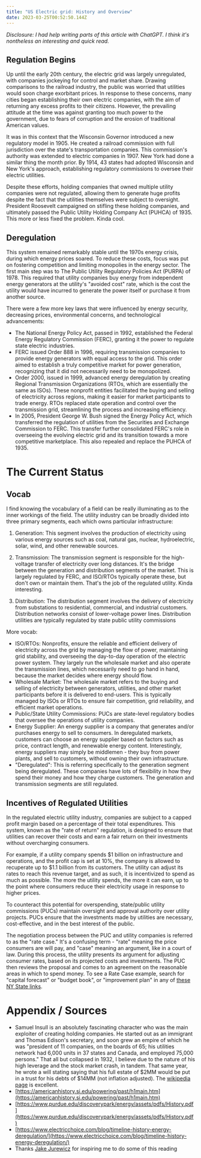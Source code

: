 ```yaml
---
title: "US Electric grid: History and Overview"
date: 2023-03-25T00:52:50.144Z
---
```

*Disclosure: I had help writing parts of this article with ChatGPT. I think it's nontheless an interesting and quick read.*

## Regulation Begins
Up until the early 20th century, the electric grid was largely unregulated, with companies jockeying for control and market share. Drawing comparisons to the railroad industry, the public was worried that utilities would soon charge exorbitant prices. In response to these concerns, many cities began establishing their own electric companies, with the aim of returning any excess profits to their citizens. However, the prevailing attitude at the time was against granting too much power to the government, due to fears of corruption and the erosion of traditional American values.

It was in this context that the Wisconsin Governor introduced a new regulatory model in 1905. He created a railroad commission with full jurisdiction over the state's transportation companies. This commission's authority was extended to electric companies in 1907. New York had done a similar thing the month prior. By 1914, 43 states had adopted Wisconsin and New York's approach, establishing regulatory commissions to oversee their electric utilities.

Despite these efforts, holding companies that owned multiple utility companies were not regulated, allowing them to generate huge profits despite the fact that the utilities themselves were subject to oversight. President Roosevelt campaigned on stifling these holding companies, and ultimately passed the Public Utility Holding Company Act (PUHCA) of 1935. This more or less fixed the problem. Kinda cool.

## Deregulation
This system remained remarkably stable until the 1970s energy crisis, during which energy prices soared. To reduce these costs, focus was put on fostering competition and limiting monopolies in the energy sector. The first main step was to The Public Utility Regulatory Policies Act (PURPA) of 1978. This required that utility companies buy energy from independent energy generators at the utility's "avoided cost" rate, which is the cost the utility would have incurred to generate the power itself or purchase it from another source.

There were a few more key laws that were influenced by energy security, decreasing prices, environmental concerns, and technological advancements:
- The National Energy Policy Act, passed in 1992, established the Federal Energy Regulatory Commission (FERC), granting it the power to regulate state electric industries.
- FERC issued Order 888 in 1996, requiring transmission companies to provide energy generators with equal access to the grid. This order aimed to establish a truly competitive market for power generation, recognizing that it did not necessarily need to be monopolized.
- Order 2000, issued in 1999, advanced energy deregulation by creating Regional Transmission Organizations (RTOs, which are essentially the same as ISOs). These nonprofit entities facilitated the buying and selling of electricity across regions, making it easier for market participants to trade energy. RTOs replaced state operation and control over the transmission grid, streamlining the process and increasing efficiency.
- In 2005, President George W. Bush signed the Energy Policy Act, which transferred the regulation of utilities from the Securities and Exchange Commission to FERC. This transfer further consolidated FERC's role in overseeing the evolving electric grid and its transition towards a more competitive marketplace. This also repealed and replace the PUHCA of 1935.

# The Current Status 
## Vocab
I find knowing the vocabulary of a field can be really illuminating as to the inner workings of the field. The utility industry can be broadly divided into three primary segments, each which owns particular infrastructure:

1. Generation: This segment involves the production of electricity using various energy sources such as coal, natural gas, nuclear, hydroelectric, solar, wind, and other renewable sources. 

2. Transmission: The transmission segment is responsible for the high-voltage transfer of electricity over long distances. It's the bridge between the generation and distribution segments of the market. This is largely regulated by FERC, and ISO/RTOs typically operate these, but don't own or maintain them. That's the job of the regulated utility. Kinda interesting.

3. Distribution: The distribution segment involves the delivery of electricity from substations to residential, commercial, and industrial customers. Distribution networks consist of lower-voltage power lines. Distribution utilities are typically regulated by state public utility commissions

More vocab:
- ISO/RTOs: Nonprofits, ensure the reliable and efficient delivery of electricity across the grid by managing the flow of power, maintaining grid stability, and overseeing the day-to-day operation of the electric power system. They largely run the wholesale market and also operate the transmission lines, which necessarily need to go hand in hand, because the market decides where energy should flow.
- Wholesale Market: The wholesale market refers to the buying and selling of electricity between generators, utilities, and other market participants before it is delivered to end-users. This is typically managed by ISOs or RTOs to ensure fair competition, grid reliability, and efficient market operations.
- Public/State Utility Commissions: PUCs are state-level regulatory bodies that oversee the operations of utility companies.
- Energy Supplier: An energy supplier is a company that generates and/or purchases energy to sell to consumers. In deregulated markets, customers can choose an energy supplier based on factors such as price, contract length, and renewable energy content. Interestingly, energy suppliers may simply be middlemen - they buy from power plants, and sell to customers, without owning their own infrastructure.
- "Deregulated": This is referring specifically to the generation segment being deregulated. These companies have lots of flexibility in how they spend their money and how they charge customers. The generation and transmission segments are still regulated.

## Incentives of Regulated Utilities
In the regulated electric utility industry, companies are subject to a capped profit margin based on a percentage of their total expenditures. This system, known as the "rate of return" regulation, is designed to ensure that utilities can recover their costs and earn a fair return on their investments without overcharging consumers.

For example, if a utility company spends $1 billion on infrastructure and operations, and the profit cap is set at 10%, the company is allowed to recuperate up to $1.1 billion from its customers. The utility can adjust its rates to reach this revenue target, and as such, it is incentivized to spend as much as possible. The more the utility spends, the more it can earn, up to the point where consumers reduce their electricity usage in response to higher prices.

To counteract this potential for overspending, state/public utility commissions (PUCs) maintain oversight and approval authority over utility projects. PUCs ensure that the investments made by utilities are necessary, cost-effective, and in the best interest of the public.

The negotiation process between the PUC and utility companies is referred to as the "rate case." It's a confusing term - "rate" meaning the price consumers are will pay, and "case" meaning an argument, like in a court of law. During this process, the utility presents its argument for adjusting consumer rates, based on its projected costs and investments. The PUC then reviews the proposal and comes to an agreement on the reasonable areas in which to spend money. To see a Rate Case example, search for "capital forecast" or "budget book", or "improvement plan" in any of [these NY State links]( https://dps.ny.gov/pending-and-recent-electric-rate-cases).

# Appendix / Sources

- Samuel Insull is an absolutely fascinating character who was the main exploiter of creating holding companies. He started out as an immigrant and Thomas Edison's secretary, and soon grew an empire of which he was "president of 11 companies, on the boards of 65; his utilities network had 6,000 units in 37 states and Canada, and employed 75,000 persons." That all but collapsed in 1932, I believe due to the nature of his high leverage and the stock market crash, in tandem. That same year, he wrote a will stating saying that his full estate of $2MM would be put in a trust for his debts of $14MM (not inflation adjusted). The [wikipedia page](https://en.wikipedia.org/wiki/Samuel_Insull) is excellent.
- [https://americanhistory.si.edu/powering/past/h1main.htm](https://americanhistory.si.edu/powering/past/h1main.htm)
- [https://www.purdue.edu/discoverypark/energy/assets/pdfs/History.pdf](https://www.purdue.edu/discoverypark/energy/assets/pdfs/History.pdf)
- [https://www.electricchoice.com/blog/timeline-history-energy-deregulation/](https://www.electricchoice.com/blog/timeline-history-energy-deregulation/)
- Thanks [Jake Jurewicz](https://twitter.com/JakeJurewicz) for inspiring me to do some of this reading
